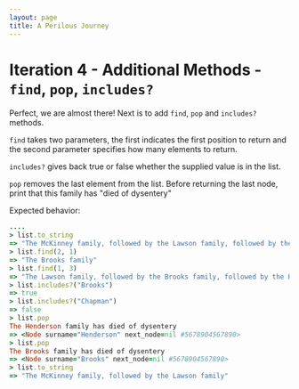 ```yaml
---
layout: page
title: A Perilous Journey
---
```


# Iteration 4 - Additional Methods - `find`, `pop`, `includes?`

Perfect, we are almost there! Next is to add `find`, `pop` and `includes?` methods.

`find` takes two parameters, the first indicates the first position to return and the second parameter specifies how many elements to return.

`includes?` gives back true or false whether the supplied value is in the list.

`pop` removes the last element from the list. Before returning the last node, print that this family has "died of dysentery"

Expected behavior:

```ruby
....
> list.to_string
=> "The McKinney family, followed by the Lawson family, followed by the Brooks family, followed by the Henderson family"
> list.find(2, 1)
=> "The Brooks family"
> list.find(1, 3)
=> "The Lawson family, followed by the Brooks family, followed by the Henderson family"
> list.includes?("Brooks")
=> true
> list.includes?("Chapman")
=> false
> list.pop
The Henderson family has died of dysentery
=> <Node surname="Henderson" next_node=nil #5678904567890>
> list.pop
The Brooks family has died of dysentery
=> <Node surname="Brooks" next_node=nil #5678904567890>
> list.to_string
=> "The McKinney family, followed by the Lawson family"
```
